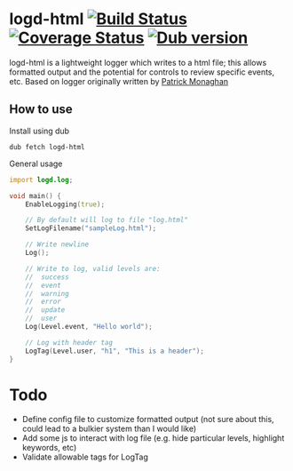 # logd-html [![Build Status](https://travis-ci.org/Amaranthos/logd-html.svg?branch=master)](https://travis-ci.org/Amaranthos/logd-html) [![Coverage Status](https://coveralls.io/repos/github/Amaranthos/logd-html/badge.svg?branch=master)](https://coveralls.io/github/Amaranthos/logd-html?branch=master) <a href="https://code.dlang.org/packages/logd-html" title="Go to logd-html"><img src="https://img.shields.io/dub/v/logd-html.svg" alt="Dub version"></a>

logd-html is a lightweight logger which writes to a html file;
this allows formatted output and the potential for controls to review specific events, etc.
Based on logger originally written by [Patrick Monaghan](https://github.com/manpat)

## How to use

Install using dub

```
dub fetch logd-html
```

General usage

```D
import logd.log;

void main() {
	EnableLogging(true);

	// By default will log to file "log.html"
	SetLogFilename("sampleLog.html");

	// Write newline
	Log();

	// Write to log, valid levels are:
	//	success
	//	event
	//	warning
	//	error
	//	update
	//	user
	Log(Level.event, "Hello world");

	// Log with header tag
	LogTag(Level.user, "h1", "This is a header");	
}
```
# Todo

- Define config file to customize formatted output (not sure about this, could lead to a bulkier system than I would like)
- Add some js to interact with log file (e.g. hide particular levels, highlight keywords, etc)
- Validate allowable tags for LogTag